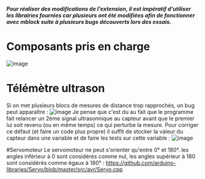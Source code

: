 _**Pour réaliser des modifications de l'extension, il est impératif d'utiliser les librairies fournies car plusieurs ont été modifiées afin de fonctionner avec mblock suite à plusieurs bugs découverts lors des essais.**_
# Composants pris en charge
![image](https://github.com/user-attachments/assets/0b320a84-faf4-4cc7-92fe-e13d6deb435e)

# Télémètre ultrason
Si on met plusieurs blocs de mesures de distance trop rapprochés, un bug peut apparaître :
![image](https://github.com/user-attachments/assets/9bc026dd-af62-46a3-9e95-f89095e93568)
Je pense que c'est du au fait que le programme fait relancer un 2ème signal ultrasonnique au capteur avant que le premier lui soit revenu (ou en même temps) ce qui perturbe la mesure.
Pour corriger ce défaut (et faire un code plus propre) il suffit de stocker la valeur du capteur dans une variable et de faire les tests sur cette variable :
![image](https://github.com/user-attachments/assets/1f82acd4-3911-4cc3-be0e-1eaf01e90a46)

#Servomoteur
Le servomoteur ne peut s'orienter qu'entre 0° et 180°. les angles inférieur à 0 sont considérés comme nul, les angles supérieur à 180 sont considérés comme égaux à 180° : https://github.com/arduino-libraries/Servo/blob/master/src/avr/Servo.cpp
